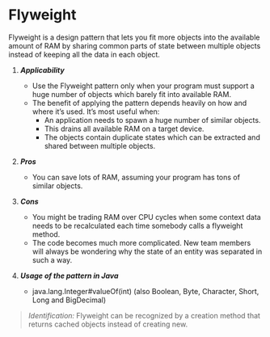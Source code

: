 # Flyweight

Flyweight is a design pattern that lets you fit more objects into the available amount of RAM by sharing common parts of state between multiple objects instead of keeping all the data in each object.

1. ___Applicability___
    * Use the Flyweight pattern only when your program must support a huge number of objects which barely fit into available RAM.
    * The benefit of applying the pattern depends heavily on how and where it’s used. It’s most useful when:
        + An application needs to spawn a huge number of similar objects.
        + This drains all available RAM on a target device.
        + The objects contain duplicate states which can be extracted and shared between multiple objects.

2. ___Pros___
    * You can save lots of RAM, assuming your program has tons of similar objects.

3. ___Cons___
    * You might be trading RAM over CPU cycles when some context data needs to be recalculated each time somebody calls a flyweight method.
    * The code becomes much more complicated. New team members will always be wondering why the state of an entity was separated in such a way.

4. ___Usage of the pattern in Java___
    * java.lang.Integer#valueOf(int) (also Boolean, Byte, Character, Short, Long and BigDecimal)

> _Identification:_ Flyweight can be recognized by a creation method that returns cached objects instead of creating new.